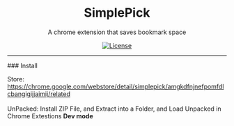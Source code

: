 <h1 align="center">SimplePick</h1>
<p align="center"> A chrome extension that saves bookmark space </p>
<p align="center">
  <a href="https://en.wikipedia.org/wiki/MIT_License"><img src="https://img.shields.io/badge/license-MIT-blue.svg" alt="License"></a>
</p>
<hr>
### Install

 Store: https://chrome.google.com/webstore/detail/simplepick/amgkdfnjnefpomfdlcbangigijjaimij/related <br>
 <br>
 UnPacked: Install ZIP File, and Extract into a Folder, and Load Unpacked in Chrome Extestions  <b> Dev mode </b>

